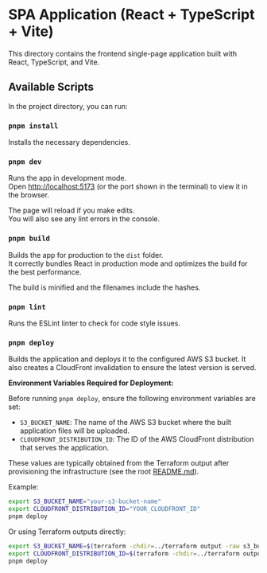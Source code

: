 # SPA Application (React + TypeScript + Vite)

This directory contains the frontend single-page application built with React, TypeScript, and Vite.

## Available Scripts

In the project directory, you can run:

### `pnpm install`

Installs the necessary dependencies.

### `pnpm dev`

Runs the app in development mode.\
Open [http://localhost:5173](http://localhost:5173) (or the port shown in the terminal) to view it in the browser.

The page will reload if you make edits.\
You will also see any lint errors in the console.

### `pnpm build`

Builds the app for production to the `dist` folder.\
It correctly bundles React in production mode and optimizes the build for the best performance.

The build is minified and the filenames include the hashes.

### `pnpm lint`

Runs the ESLint linter to check for code style issues.

### `pnpm deploy`

Builds the application and deploys it to the configured AWS S3 bucket. It also creates a CloudFront invalidation to ensure the latest version is served.

**Environment Variables Required for Deployment:**

Before running `pnpm deploy`, ensure the following environment variables are set:

- `S3_BUCKET_NAME`: The name of the AWS S3 bucket where the built application files will be uploaded.
- `CLOUDFRONT_DISTRIBUTION_ID`: The ID of the AWS CloudFront distribution that serves the application.

These values are typically obtained from the Terraform output after provisioning the infrastructure (see the root [README.md](../README.md)).

Example:

```bash
export S3_BUCKET_NAME="your-s3-bucket-name"
export CLOUDFRONT_DISTRIBUTION_ID="YOUR_CLOUDFRONT_ID"
pnpm deploy
```

Or using Terraform outputs directly:

```bash
export S3_BUCKET_NAME=$(terraform -chdir=../terraform output -raw s3_bucket_name)
export CLOUDFRONT_DISTRIBUTION_ID=$(terraform -chdir=../terraform output -raw cloudfront_distribution_id)
pnpm deploy
```
